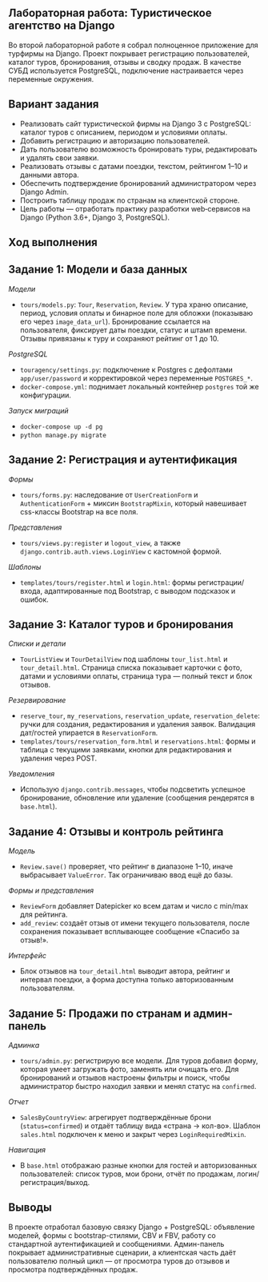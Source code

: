 ## Лабораторная работа: Туристическое агентство на Django

Во второй лабораторной работе я собрал полноценное приложение для турфирмы на Django. Проект покрывает регистрацию пользователей, каталог туров, бронирования, отзывы и сводку продаж. В качестве СУБД используется PostgreSQL, подключение настраивается через переменные окружения.

## Вариант задания

- Реализовать сайт туристической фирмы на Django 3 с PostgreSQL: каталог туров с описанием, периодом и условиями оплаты.
- Добавить регистрацию и авторизацию пользователей.
- Дать пользователю возможность бронировать туры, редактировать и удалять свои заявки.
- Реализовать отзывы с датами поездки, текстом, рейтингом 1–10 и данными автора.
- Обеспечить подтверждение бронирований администратором через Django Admin.
- Построить таблицу продаж по странам на клиентской стороне.
- Цель работы — отработать практику разработки web‑сервисов на Django (Python 3.6+, Django 3, PostgreSQL).

## Ход выполнения

## Задание 1: Модели и база данных
_Модели_

- `tours/models.py`: `Tour`, `Reservation`, `Review`. У тура храню описание, период, условия оплаты и бинарное поле для обложки (показываю его через `image_data_url`). Бронирование ссылается на пользователя, фиксирует даты поездки, статус и штамп времени. Отзывы привязаны к туру и сохраняют рейтинг от 1 до 10.

_PostgreSQL_

- `touragency/settings.py`: подключение к Postgres с дефолтами `app/user/password` и корректировкой через переменные `POSTGRES_*`.
- `docker-compose.yml`: поднимает локальный контейнер `postgres` той же конфигурации.

_Запуск миграций_

- `docker-compose up -d pg`
- `python manage.py migrate`

## Задание 2: Регистрация и аутентификация
_Формы_

- `tours/forms.py`: наследование от `UserCreationForm` и `AuthenticationForm` + миксин `BootstrapMixin`, который навешивает css-классы Bootstrap на все поля.

_Представления_

- `tours/views.py:register` и `logout_view`, а также `django.contrib.auth.views.LoginView` с кастомной формой.

_Шаблоны_

- `templates/tours/register.html` и `login.html`: формы регистрации/входа, адаптированные под Bootstrap, с выводом подсказок и ошибок.

## Задание 3: Каталог туров и бронирования
_Списки и детали_

- `TourListView` и `TourDetailView` под шаблоны `tour_list.html` и `tour_detail.html`. Страница списка показывает карточки с фото, датами и условиями оплаты, страница тура — полный текст и блок отзывов.

_Резервирование_

- `reserve_tour`, `my_reservations`, `reservation_update`, `reservation_delete`: ручки для создания, редактирования и удаления заявок. Валидация дат/гостей упирается в `ReservationForm`.
- `templates/tours/reservation_form.html` и `reservations.html`: формы и таблица с текущими заявками, кнопки для редактирования и удаления через POST.

_Уведомления_

- Использую `django.contrib.messages`, чтобы подсветить успешное бронирование, обновление или удаление (сообщения рендерятся в `base.html`).

## Задание 4: Отзывы и контроль рейтинга
_Модель_

- `Review.save()` проверяет, что рейтинг в диапазоне 1–10, иначе выбрасывает `ValueError`. Так ограничиваю ввод ещё до базы.

_Формы и представления_

- `ReviewForm` добавляет Datepicker ко всем датам и число с min/max для рейтинга.
- `add_review`: создаёт отзыв от имени текущего пользователя, после сохранения показывает всплывающее сообщение «Спасибо за отзыв!».

_Интерфейс_

- Блок отзывов на `tour_detail.html` выводит автора, рейтинг и интервал поездки, а форма доступна только авторизованным пользователям.

## Задание 5: Продажи по странам и админ-панель
_Админка_

- `tours/admin.py`: регистрирую все модели. Для туров добавил форму, которая умеет загружать фото, заменять или очищать его. Для бронирований и отзывов настроены фильтры и поиск, чтобы администратор быстро находил заявки и менял статус на `confirmed`.

_Отчет_

- `SalesByCountryView`: агрегирует подтверждённые брони (`status=confirmed`) и отдаёт таблицу вида «страна → кол-во». Шаблон `sales.html` подключен к меню и закрыт через `LoginRequiredMixin`.

_Навигация_

- В `base.html` отображаю разные кнопки для гостей и авторизованных пользователей: список туров, мои брони, отчёт по продажам, логин/регистрация/выход.

## Выводы
В проекте отработал базовую связку Django + PostgreSQL: объявление моделей, формы с bootstrap-стилями, CBV и FBV, работу со стандартной аутентификацией и сообщениями. Админ-панель покрывает административные сценарии, а клиентская часть даёт пользователю полный цикл — от просмотра туров до отзывов и просмотра подтверждённых продаж.
